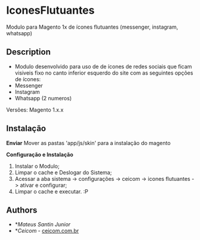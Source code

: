 # IconesFlutuantes
Modulo para Magento 1x de ícones flutuantes (messenger, instagram, whatsapp)

## Description

- Modulo desenvolvido para uso de de ícones de redes sociais que ficam
visiveis fixo no canto inferior esquerdo do site com as seguintes opções de ícones:
- Messenger
- Instagram
- Whatsapp (2 numeros)

Versões: Magento 1.x.x

## Instalação

**Enviar** Mover as pastas 'app/js/skin' para a instalação do magento

**Configuração e Instalação**
1. Instalar o Modulo;
2. Limpar o cache e Deslogar do Sistema;
3. Acessar a aba sistema -> configurações -> ceicom -> icones flutuantes -> ativar e configurar;
5. Limpar o cache e executar. :P

## Authors
* **Mateus Santin Junior*
* **Ceicom* - [ceicom.com.br](http://www.ceicom.com.br/)